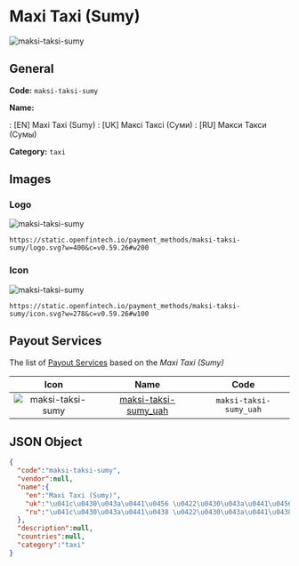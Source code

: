 
# Maxi Taxi (Sumy) 
![maksi-taksi-sumy](https://static.openfintech.io/payment_methods/maksi-taksi-sumy/logo.svg?w=400&c=v0.59.26#w200)  

## General 
**Code:** `maksi-taksi-sumy` 
 
**Name:** 
 
:	[EN] Maxi Taxi (Sumy) 
:	[UK] Максі Таксі (Суми) 
:	[RU] Макси Такси (Сумы) 
 
**Category:** `taxi` 
 

## Images 

### Logo 
![maksi-taksi-sumy](https://static.openfintech.io/payment_methods/maksi-taksi-sumy/logo.svg?w=400&c=v0.59.26#w200)  

```
https://static.openfintech.io/payment_methods/maksi-taksi-sumy/logo.svg?w=400&c=v0.59.26#w200
```  

### Icon 
![maksi-taksi-sumy](https://static.openfintech.io/payment_methods/maksi-taksi-sumy/icon.svg?w=278&c=v0.59.26#w100)  

```
https://static.openfintech.io/payment_methods/maksi-taksi-sumy/icon.svg?w=278&c=v0.59.26#w100
```  

## Payout Services 
 
The list of [Payout Services](/payout-services/) based on the _Maxi Taxi (Sumy)_ 

|Icon|Name|Code| 
|:---:|:---:|:---:| 
|![maksi-taksi-sumy](https://static.openfintech.io/payout_methods/maksi-taksi-sumy/icon.svg?w=278&c=v0.59.26#w40) |[maksi-taksi-sumy_uah](/payout-services/maksi-taksi-sumy_uah/)|`maksi-taksi-sumy_uah`| 
 

## JSON Object 

```json
{
  "code":"maksi-taksi-sumy",
  "vendor":null,
  "name":{
    "en":"Maxi Taxi (Sumy)",
    "uk":"\u041c\u0430\u043a\u0441\u0456 \u0422\u0430\u043a\u0441\u0456 (\u0421\u0443\u043c\u0438)",
    "ru":"\u041c\u0430\u043a\u0441\u0438 \u0422\u0430\u043a\u0441\u0438 (\u0421\u0443\u043c\u044b)"
  },
  "description":null,
  "countries":null,
  "category":"taxi"
}
```  

